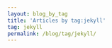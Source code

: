 ```yaml
---
layout: blog_by_tag
title: 'Articles by tag:jekyll'
tag: jekyll
permalink: /blog/tag/jekyll/
---
```


